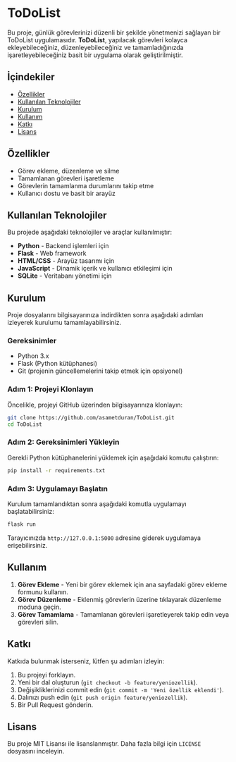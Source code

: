 # ToDoList

Bu proje, günlük görevlerinizi düzenli bir şekilde yönetmenizi sağlayan bir ToDoList uygulamasıdır. **ToDoList**, yapılacak görevleri kolayca ekleyebileceğiniz, düzenleyebileceğiniz ve tamamladığınızda işaretleyebileceğiniz basit bir uygulama olarak geliştirilmiştir.

## İçindekiler

- [Özellikler](#özellikler)
- [Kullanılan Teknolojiler](#kullanılan-teknolojiler)
- [Kurulum](#kurulum)
- [Kullanım](#kullanım)
- [Katkı](#katkı)
- [Lisans](#lisans)

## Özellikler

- Görev ekleme, düzenleme ve silme
- Tamamlanan görevleri işaretleme
- Görevlerin tamamlanma durumlarını takip etme
- Kullanıcı dostu ve basit bir arayüz

## Kullanılan Teknolojiler

Bu projede aşağıdaki teknolojiler ve araçlar kullanılmıştır:

- **Python** - Backend işlemleri için
- **Flask** - Web framework
- **HTML/CSS** - Arayüz tasarımı için
- **JavaScript** - Dinamik içerik ve kullanıcı etkileşimi için
- **SQLite** - Veritabanı yönetimi için

## Kurulum

Proje dosyalarını bilgisayarınıza indirdikten sonra aşağıdaki adımları izleyerek kurulumu tamamlayabilirsiniz.

### Gereksinimler

- Python 3.x
- Flask (Python kütüphanesi)
- Git (projenin güncellemelerini takip etmek için opsiyonel)

### Adım 1: Projeyi Klonlayın

Öncelikle, projeyi GitHub üzerinden bilgisayarınıza klonlayın:

```bash
git clone https://github.com/asametduran/ToDoList.git
cd ToDoList
```

### Adım 2: Gereksinimleri Yükleyin

Gerekli Python kütüphanelerini yüklemek için aşağıdaki komutu çalıştırın:

```bash
pip install -r requirements.txt
```

### Adım 3: Uygulamayı Başlatın

Kurulum tamamlandıktan sonra aşağıdaki komutla uygulamayı başlatabilirsiniz:

```bash
flask run
```

Tarayıcınızda `http://127.0.0.1:5000` adresine giderek uygulamaya erişebilirsiniz.

## Kullanım

1. **Görev Ekleme** - Yeni bir görev eklemek için ana sayfadaki görev ekleme formunu kullanın.
2. **Görev Düzenleme** - Eklenmiş görevlerin üzerine tıklayarak düzenleme moduna geçin.
3. **Görev Tamamlama** - Tamamlanan görevleri işaretleyerek takip edin veya görevleri silin.

## Katkı

Katkıda bulunmak isterseniz, lütfen şu adımları izleyin:

1. Bu projeyi forklayın.
2. Yeni bir dal oluşturun (`git checkout -b feature/yeniozellik`).
3. Değişikliklerinizi commit edin (`git commit -m 'Yeni özellik eklendi'`).
4. Dalınızı push edin (`git push origin feature/yeniozellik`).
5. Bir Pull Request gönderin.

## Lisans

Bu proje MIT Lisansı ile lisanslanmıştır. Daha fazla bilgi için `LICENSE` dosyasını inceleyin.
